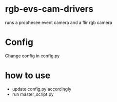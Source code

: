 # rgb-evs-cam-drivers
runs a prophesee event camera and a flir rgb camera

# Config
Change config in config.py

# how to use
- update config.py accordingly
- run master_script.py
